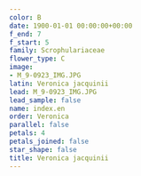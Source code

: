 ```yaml
---
color: B
date: 1900-01-01 00:00:00+00:00
f_end: 7
f_start: 5
family: Scrophulariaceae
flower_type: C
image:
- M_9-0923_IMG.JPG
latin: Veronica jacquinii
lead: M_9-0923_IMG.JPG
lead_sample: false
name: index.en
order: Veronica
parallel: false
petals: 4
petals_joined: false
star_shape: false
title: Veronica jacquinii
---
```

